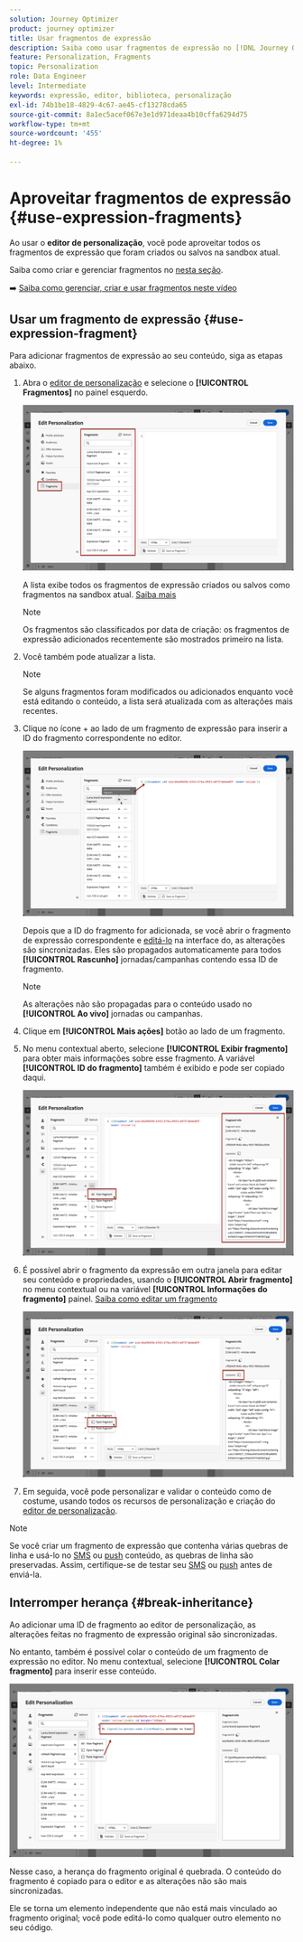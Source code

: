 ```yaml
---
solution: Journey Optimizer
product: journey optimizer
title: Usar fragmentos de expressão
description: Saiba como usar fragmentos de expressão no [!DNL Journey Optimizer] editor de personalização.
feature: Personalization, Fragments
topic: Personalization
role: Data Engineer
level: Intermediate
keywords: expressão, editor, biblioteca, personalização
exl-id: 74b1be18-4829-4c67-ae45-cf13278cda65
source-git-commit: 8a1ec5acef067e3e1d971deaa4b10cffa6294d75
workflow-type: tm+mt
source-wordcount: '455'
ht-degree: 1%

---
```


# Aproveitar fragmentos de expressão {#use-expression-fragments}

Ao usar o **editor de personalização**, você pode aproveitar todos os fragmentos de expressão que foram criados ou salvos na sandbox atual.

Saiba como criar e gerenciar fragmentos no [nesta seção](../content-management/fragments.md).

➡️ [Saiba como gerenciar, criar e usar fragmentos neste vídeo](../content-management/fragments.md#video-fragments)

## Usar um fragmento de expressão {#use-expression-fragment}

Para adicionar fragmentos de expressão ao seu conteúdo, siga as etapas abaixo.

1. Abra o [editor de personalização](personalization-build-expressions.md) e selecione o **[!UICONTROL Fragmentos]** no painel esquerdo.

   ![](assets/expression-fragments-pane.png)

   A lista exibe todos os fragmentos de expressão criados ou salvos como fragmentos na sandbox atual. [Saiba mais](../content-management/fragments.md#create-expression-fragment)

   >[!NOTE]
   >
   >Os fragmentos são classificados por data de criação: os fragmentos de expressão adicionados recentemente são mostrados primeiro na lista.

1. Você também pode atualizar a lista.

   >[!NOTE]
   >
   >Se alguns fragmentos foram modificados ou adicionados enquanto você está editando o conteúdo, a lista será atualizada com as alterações mais recentes.

1. Clique no ícone + ao lado de um fragmento de expressão para inserir a ID do fragmento correspondente no editor.

   ![](assets/expression-fragment-add.png)

   Depois que a ID do fragmento for adicionada, se você abrir o fragmento de expressão correspondente e [editá-lo](../content-management/fragments.md#edit-fragments) na interface do, as alterações são sincronizadas. Eles são propagados automaticamente para todos **[!UICONTROL Rascunho]** jornadas/campanhas contendo essa ID de fragmento.

   >[!NOTE]
   >
   >As alterações não são propagadas para o conteúdo usado no **[!UICONTROL Ao vivo]** jornadas ou campanhas.

1. Clique em **[!UICONTROL Mais ações]** botão ao lado de um fragmento.

1. No menu contextual aberto, selecione **[!UICONTROL Exibir fragmento]** para obter mais informações sobre esse fragmento. A variável **[!UICONTROL ID do fragmento]** também é exibido e pode ser copiado daqui.

   ![](assets/expression-fragment-view.png)

1. É possível abrir o fragmento da expressão em outra janela para editar seu conteúdo e propriedades, usando o **[!UICONTROL Abrir fragmento]** no menu contextual ou na variável **[!UICONTROL Informações do fragmento]** painel. [Saiba como editar um fragmento](../content-management/fragments.md#edit-fragments)

   ![](assets/expression-fragment-open.png)

1. Em seguida, você pode personalizar e validar o conteúdo como de costume, usando todos os recursos de personalização e criação do [editor de personalização](personalization-build-expressions.md).

>[!NOTE]
>
>Se você criar um fragmento de expressão que contenha várias quebras de linha e usá-lo no [SMS](../sms/create-sms.md#sms-content) ou [push](../push/design-push.md) conteúdo, as quebras de linha são preservadas. Assim, certifique-se de testar seu [SMS](../sms/send-sms.md) ou [push](../push/send-push.md) antes de enviá-la.

## Interromper herança {#break-inheritance}

Ao adicionar uma ID de fragmento ao editor de personalização, as alterações feitas no fragmento de expressão original são sincronizadas.

No entanto, também é possível colar o conteúdo de um fragmento de expressão no editor. No menu contextual, selecione **[!UICONTROL Colar fragmento]** para inserir esse conteúdo.

![](assets/expression-fragment-paste.png)

Nesse caso, a herança do fragmento original é quebrada. O conteúdo do fragmento é copiado para o editor e as alterações não são mais sincronizadas.

Ele se torna um elemento independente que não está mais vinculado ao fragmento original; você pode editá-lo como qualquer outro elemento no seu código.


